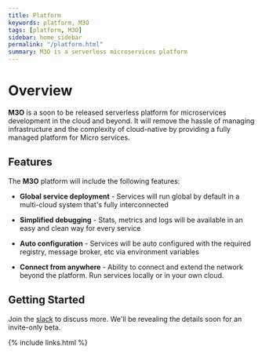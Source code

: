 ```yaml
---
title: Platform
keywords: platform, M3O
tags: [platform, M3O]
sidebar: home_sidebar
permalink: "/platform.html"
summary: M3O is a serverless microservices platform
---
```


# Overview

**M3O** is a soon to be released serverless platform for microservices development in the cloud and beyond. It will remove the 
hassle of managing infrastructure and the complexity of cloud-native by providing a fully managed platform for Micro services.

## Features

The **M3O** platform will include the following features:

- **Global service deployment** - Services will run global by default in a multi-cloud system that's fully interconnected

- **Simplified debugging** - Stats, metrics and logs will be available in an easy and clean way for every service

- **Auto configuration** - Services will be auto configured with the required registry, message broker, etc via environment variables

- **Connect from anywhere** - Ability to connect and extend the network beyond the platform. Run services locally or in your own cloud.

## Getting Started

Join the [slack](https://micro.mu/slack) to discuss more. We'll be revealing the details soon for an invite-only beta. 

{% include links.html %}
